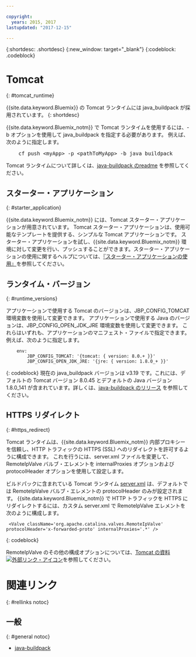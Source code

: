 ```yaml
---

copyright:
  years: 2015, 2017
lastupdated: "2017-12-15"

---
```


{:shortdesc: .shortdesc}
{:new_window: target="_blank"}
{:codeblock: .codeblock}


# Tomcat
{: #tomcat_runtime}

{{site.data.keyword.Bluemix}} の Tomcat ランタイムには java_buildpack が採用されています。
{: shortdesc}

{{site.data.keyword.Bluemix_notm}} で Tomcat ランタイムを使用するには、-b オプションを使用して java_buildpack を指定する必要があります。 例えば、次のように指定します。
<pre>
    cf push &lt;myApp&gt; -p &lt;pathToMyApp&gt; -b java_buildpack
</pre>

Tomcat ランタイムについて詳しくは、[java-buildpack のreadme](https://github.com/cloudfoundry/java-buildpack/blob/master/README.md) を参照してください。

## スターター・アプリケーション
{: #starter_application}

{{site.data.keyword.Bluemix_notm}} には、Tomcat スターター・アプリケーションが用意されています。  Tomcat スターター・アプリケーションは、使用可能なテンプレートを提供する、シンプルな Tomcat アプリケーションです。 スターター・アプリケーションを試し、{{site.data.keyword.Bluemix_notm}} 環境に対して変更を行い、プッシュすることができます。スターター・アプリケーションの使用に関するヘルプについては、[『スターター・アプリケーションの使用』](/docs/cfapps/starter_app_usage.html)を参照してください。

## ランタイム・バージョン
{: #runtime_versions}

アプリケーションで使用する Tomcat のバージョンは、JBP_CONFIG_TOMCAT 環境変数を使用して変更できます。
アプリケーションで使用する Java のバージョンは、JBP_CONFIG_OPEN_JDK_JRE 環境変数を使用して変更できます。
これらはいずれも、アプリケーションのマニフェスト・ファイルで指定できます。  例えば、次のように指定します。
```
    env:
        JBP_CONFIG_TOMCAT: '{tomcat: { version: 8.0.+ }}'
        JBP_CONFIG_OPEN_JDK_JRE: '{jre: { version: 1.8.0_+ }}'
```
{: codeblock}
現在の java_buildpack バージョンは v3.19 です。これには、デフォルトの Tomcat バージョン 8.0.45 とデフォルトの Java バージョン 1.8.0_141 が含まれています。詳しくは、[java-buildpack のリリース](https://github.com/cloudfoundry/java-buildpack/releases/tag/v3.13) を参照してください。

## HTTPS リダイレクト
{: #https_redirect}

Tomcat ランタイムは、{{site.data.keyword.Bluemix_notm}} 内部プロキシーを信頼し、HTTP トラフィックの HTTPS (SSL) へのリダイレクトを許可するように構成できます。
これを行うには、server.xml ファイルを変更して、RemoteIpValve バルブ・エレメントを internalProxies オプションおよび protocolHeader オプションを使用して設定します。

ビルドパックに含まれている Tomcat ランタイム [server.xml](https://github.com/cloudfoundry/java-buildpack/blob/master/resources/tomcat/conf/server.xml) は、デフォルトでは RemoteIpValve バルブ・エレメントの protocolHeader のみが設定されます。  {{site.data.keyword.Bluemix_notm}} で HTTP トラフィックを HTTPS にリダイレクトするには、カスタム server.xml で RemoteIpValve エレメントを次のように構成します。

```
 <Valve className='org.apache.catalina.valves.RemoteIpValve' protocolHeader='x-forwarded-proto' internalProxies='.*' />
```
{: codeblock}

RemoteIpValve のその他の構成オプションについては、[Tomcat の資料 ![外部リンク・アイコン](../../icons/launch-glyph.svg "外部リンク・アイコン")](https://tomcat.apache.org/tomcat-8.0-doc/api/org/apache/catalina/valves/RemoteIpValve.html)を参照してください。

# 関連リンク
{: #rellinks notoc}
## 一般
{: #general notoc}
* [java-buildpack](https://github.com/cloudfoundry/java-buildpack)
